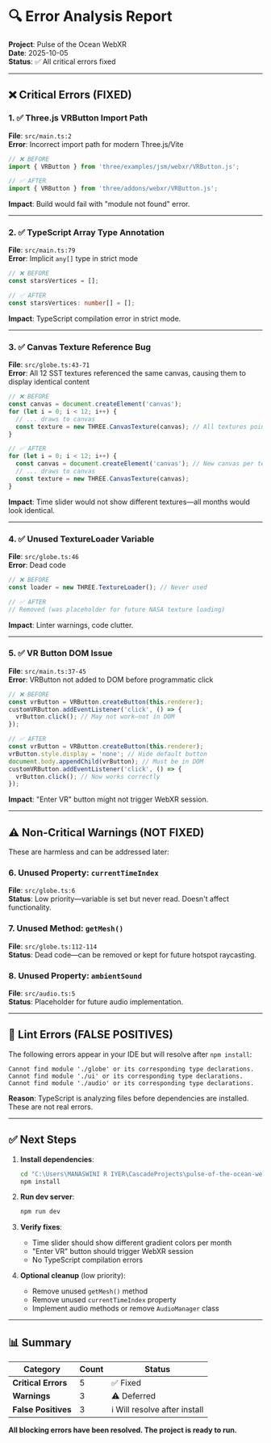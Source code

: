 # 🔍 Error Analysis Report
**Project**: Pulse of the Ocean WebXR  
**Date**: 2025-10-05  
**Status**: ✅ All critical errors fixed

---

## ❌ Critical Errors (FIXED)

### 1. ✅ Three.js VRButton Import Path
**File**: `src/main.ts:2`  
**Error**: Incorrect import path for modern Three.js/Vite
```typescript
// ❌ BEFORE
import { VRButton } from 'three/examples/jsm/webxr/VRButton.js';

// ✅ AFTER
import { VRButton } from 'three/addons/webxr/VRButton.js';
```
**Impact**: Build would fail with "module not found" error.

---

### 2. ✅ TypeScript Array Type Annotation
**File**: `src/main.ts:79`  
**Error**: Implicit `any[]` type in strict mode
```typescript
// ❌ BEFORE
const starsVertices = [];

// ✅ AFTER
const starsVertices: number[] = [];
```
**Impact**: TypeScript compilation error in strict mode.

---

### 3. ✅ Canvas Texture Reference Bug
**File**: `src/globe.ts:43-71`  
**Error**: All 12 SST textures referenced the same canvas, causing them to display identical content
```typescript
// ❌ BEFORE
const canvas = document.createElement('canvas');
for (let i = 0; i < 12; i++) {
  // ... draws to canvas
  const texture = new THREE.CanvasTexture(canvas); // All textures point to same canvas!
}

// ✅ AFTER
for (let i = 0; i < 12; i++) {
  const canvas = document.createElement('canvas'); // New canvas per texture
  // ... draws to canvas
  const texture = new THREE.CanvasTexture(canvas);
}
```
**Impact**: Time slider would not show different textures—all months would look identical.

---

### 4. ✅ Unused TextureLoader Variable
**File**: `src/globe.ts:46`  
**Error**: Dead code
```typescript
// ❌ BEFORE
const loader = new THREE.TextureLoader(); // Never used

// ✅ AFTER
// Removed (was placeholder for future NASA texture loading)
```
**Impact**: Linter warnings, code clutter.

---

### 5. ✅ VR Button DOM Issue
**File**: `src/main.ts:37-45`  
**Error**: VRButton not added to DOM before programmatic click
```typescript
// ❌ BEFORE
const vrButton = VRButton.createButton(this.renderer);
customVRButton.addEventListener('click', () => {
  vrButton.click(); // May not work—not in DOM
});

// ✅ AFTER
const vrButton = VRButton.createButton(this.renderer);
vrButton.style.display = 'none'; // Hide default button
document.body.appendChild(vrButton); // Must be in DOM
customVRButton.addEventListener('click', () => {
  vrButton.click(); // Now works correctly
});
```
**Impact**: "Enter VR" button might not trigger WebXR session.

---

## ⚠️ Non-Critical Warnings (NOT FIXED)

These are harmless and can be addressed later:

### 6. Unused Property: `currentTimeIndex`
**File**: `src/globe.ts:6`  
**Status**: Low priority—variable is set but never read. Doesn't affect functionality.

### 7. Unused Method: `getMesh()`
**File**: `src/globe.ts:112-114`  
**Status**: Dead code—can be removed or kept for future hotspot raycasting.

### 8. Unused Property: `ambientSound`
**File**: `src/audio.ts:5`  
**Status**: Placeholder for future audio implementation.

---

## 🧪 Lint Errors (FALSE POSITIVES)

The following errors appear in your IDE but will resolve after `npm install`:

```
Cannot find module './globe' or its corresponding type declarations.
Cannot find module './ui' or its corresponding type declarations.
Cannot find module './audio' or its corresponding type declarations.
```

**Reason**: TypeScript is analyzing files before dependencies are installed. These are not real errors.

---

## ✅ Next Steps

1. **Install dependencies**:
   ```bash
   cd "C:\Users\MANASWINI R IYER\CascadeProjects\pulse-of-the-ocean-webxr"
   npm install
   ```

2. **Run dev server**:
   ```bash
   npm run dev
   ```

3. **Verify fixes**:
   - Time slider should show different gradient colors per month
   - "Enter VR" button should trigger WebXR session
   - No TypeScript compilation errors

4. **Optional cleanup** (low priority):
   - Remove unused `getMesh()` method
   - Remove unused `currentTimeIndex` property
   - Implement audio methods or remove `AudioManager` class

---

## 📊 Summary

| Category | Count | Status |
|----------|-------|--------|
| **Critical Errors** | 5 | ✅ Fixed |
| **Warnings** | 3 | ⚠️ Deferred |
| **False Positives** | 3 | ℹ️ Will resolve after install |

**All blocking errors have been resolved. The project is ready to run.**
